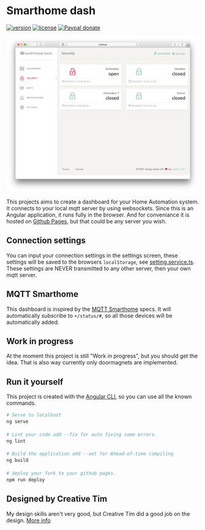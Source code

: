 # Smarthome dash

[![version](https://img.shields.io/badge/version-0.1.0-blue.svg)](./CHANGELOG.md)
[![license](https://img.shields.io/badge/license-MIT-blue.svg)](./LICENSE.md)
[![Paypal donate](https://img.shields.io/badge/paypal-donate-yellow.svg)](https://✌️.tk/beer)

![Screenshot security](./screenshot-security.png)

This projects aims to create a dashboard for your Home Automation system. It connects to your local mqtt server by using websockets. Since this is an Angular application, it runs fully in the browser. And for conveniance it is hosted on [Github Pages](https://svrooij.github.io/smarthome-dash), but that could be any server you wish.

## Connection settings

You can input your connection settings in the settings screen, these settings will be saved to the browsers `localStorage`, see [setting.service.ts](./src/app/settings/settings.serrvice.ts). These settings are NEVER transmitted to any other server, then your own mqtt server.

## MQTT Smarthome

This dashboard is inspired by the [MQTT Smarthome](https://github.com/mqtt-smarthome/mqtt-smarthome) specs. It will automatically subscribe to `+/status/#`, so all those devices will be automatically added.

## Work in progress

At the moment this project is still "Work in progress", but you should get the idea. That is also way currently only doormagnets are implemented.

## Run it yourself

This project is created with the [Angular CLI](https://cli.angular.io), so you can use all the known commands.

```bash
# Serve to localhost
ng serve

# Lint your code add --fix for auto fixing some errors.
ng lint

# Build the application add --aot for Ahead-of-time compiling
ng build

# deploy your fork to your github pages.
npm run deploy
```

## Designed by Creative Tim

My design skills aren't very good, but Creative Tim did a good job on the design. [More info](./README.design.md)
